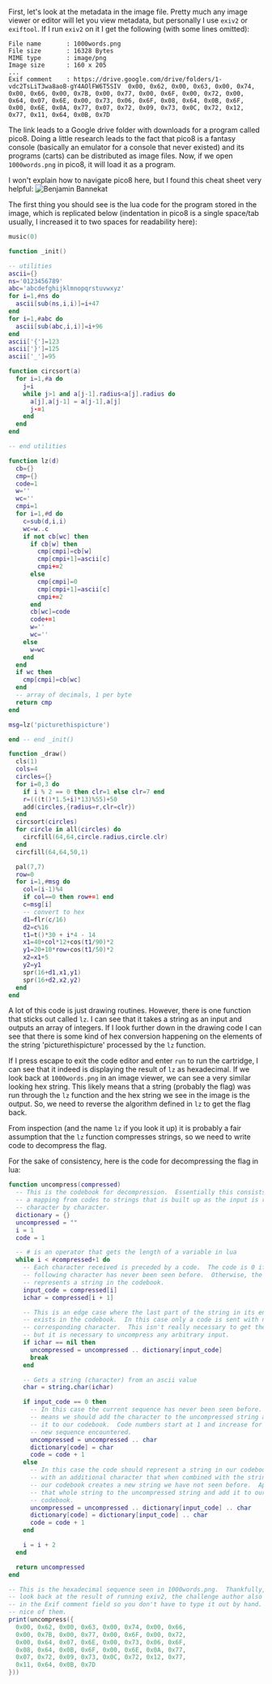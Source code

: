 First, let's look at the metadata in the image file.  Pretty much any image
viewer or editor will let you view metadata, but personally I use `exiv2` or
`exiftool`.  If I run `exiv2` on it I get the following (with some lines omitted):

```
File name       : 1000words.png
File size       : 16328 Bytes
MIME type       : image/png
Image size      : 160 x 205
...
Exif comment    : https://drive.google.com/drive/folders/1-vdc2TsLiT3wa8aoB-gY4AOlFW6T5SIV  0x00, 0x62, 0x00, 0x63, 0x00, 0x74, 0x00, 0x66, 0x00, 0x7B, 0x00, 0x77, 0x00, 0x6F, 0x00, 0x72, 0x00, 0x64, 0x07, 0x6E, 0x00, 0x73, 0x06, 0x6F, 0x08, 0x64, 0x0B, 0x6F, 0x00, 0x6E, 0x0A, 0x77, 0x07, 0x72, 0x09, 0x73, 0x0C, 0x72, 0x12, 0x77, 0x11, 0x64, 0x0B, 0x7D
```

The link leads to a Google drive folder with downloads for a program called
pico8.  Doing a little research leads to the fact that pico8 is a fantasy console
(basically an emulator for a console that never existed) and its programs (carts)
can be distributed as image files.  Now, if we open `1000words.png` in pico8,
it will load it as a program.

I won't explain how to navigate pico8 here, but I found this cheat sheet very
helpful:
![Benjamin Bannekat](https://www.lexaloffle.com/bbs/files/16585/PICO-8_CheatSheet_0111Gm_4k.png)

The first thing you should see is the lua code for the program stored in the image, which
is replicated below (indentation in pico8 is a single space/tab usually, I increased
it to two spaces for readability here):

```lua
music(0)

function _init()

-- utilities
ascii={}
ns='0123456789'
abc='abcdefghijklmnopqrstuvwxyz'
for i=1,#ns do
  ascii[sub(ns,i,i)]=i+47
end
for i=1,#abc do
  ascii[sub(abc,i,i)]=i+96
end
ascii['{']=123
ascii['}']=125
ascii['_']=95

function circsort(a)
  for i=1,#a do
    j=i
    while j>1 and a[j-1].radius<a[j].radius do
      a[j],a[j-1] = a[j-1],a[j]
      j-=1
    end
  end
end

-- end utilities

function lz(d)
  cb={}
  cmp={}
  code=1
  w=''
  wc=''
  cmpi=1
  for i=1,#d do
    c=sub(d,i,i)
    wc=w..c
    if not cb[wc] then
      if cb[w] then
        cmp[cmpi]=cb[w]
        cmp[cmpi+1]=ascii[c]
        cmpi+=2
      else
        cmp[cmpi]=0
        cmp[cmpi+1]=ascii[c]
        cmpi+=2
      end
      cb[wc]=code
      code+=1
      w=''
      wc=''
    else
      w=wc
    end
  end
  if wc then
    cmp[cmpi]=cb[wc]
  end
  -- array of decimals, 1 per byte
  return cmp
end

msg=lz('picturethispicture')

end -- end _init()

function _draw()
  cls(1)
  cols=4
  circles={}
  for i=0,3 do
    if i % 2 == 0 then clr=1 else clr=7 end
    r=(((t()*1.5+i)*13)%55)+50
    add(circles,{radius=r,clr=clr})
  end
  circsort(circles)
  for circle in all(circles) do
    circfill(64,64,circle.radius,circle.clr)
  end
  circfill(64,64,50,1)

  pal(7,7)
  row=0
  for i=1,#msg do
    col=(i-1)%4
    if col==0 then row+=1 end
    c=msg[i]
    -- convert to hex
    d1=flr(c/16)
    d2=c%16
    t1=t()*30 + i*4 - 14
    x1=40+col*12+cos(t1/90)*2
    y1=20+10*row+cos(t1/50)*2
    x2=x1+5
    y2=y1
    spr(16+d1,x1,y1)
    spr(16+d2,x2,y2)
  end
end
```

A lot of this code is just drawing routines.  However, there is one function
that sticks out called `lz`.  I can see that it takes a string as an input
and outputs an array of integers.  If I look further down in the drawing code
I can see that there is some kind of hex conversion happening on the elements
of the string 'picturethispicture' processed by the `lz` function.

If I press escape to exit the code editor and enter `run` to run the cartridge,
I can see that it indeed is displaying the result of `lz` as hexadecimal.  If
we look back at `1000words.png` in an image viewer, we can see a very
similar looking hex string.  This likely means that a string (probably the
flag) was run through the `lz` function and the hex string we see in the image
is the output.  So, we need to reverse the algorithm defined in `lz` to get the
flag back.

From inspection (and the name `lz` if you look it up) it is probably a fair assumption
that the `lz` function compresses strings, so we need to write code to decompress the flag.

For the sake of consistency, here is the code for decompressing the flag in lua:

```lua
function uncompress(compressed)
  -- This is the codebook for decompression.  Essentially this consists of
  -- a mapping from codes to strings that is built up as the input is read
  -- character by character.
  dictionary = {}
  uncompressed = ""
  i = 1
  code = 1

  -- # is an operator that gets the length of a variable in lua
  while i < #compressed+1 do
    -- Each character received is preceded by a code.  The code is 0 if the
    -- following character has never been seen before.  Otherwise, the code
    -- represents a string in the codebook.
    input_code = compressed[i]
    ichar = compressed[i + 1]

    -- This is an edge case where the last part of the string in its entirety
    -- exists in the codebook.  In this case only a code is sent with no
    -- corresponding character.  This isn't really necessary to get the flag,
    -- but it is necessary to uncompress any arbitrary input.
    if ichar == nil then
      uncompressed = uncompressed .. dictionary[input_code]
      break
    end

    -- Gets a string (character) from an ascii value
    char = string.char(ichar)

    if input_code == 0 then
      -- In this case the current sequence has never been seen before.  This
      -- means we should add the character to the uncompressed string and add
      -- it to our codebook.  Code numbers start at 1 and increase for every
      -- new sequence encountered.
      uncompressed = uncompressed .. char
      dictionary[code] = char
      code = code + 1
    else
      -- In this case the code should represent a string in our codebook, along
      -- with an additional character that when combined with the string in
      -- our codebook creates a new string we have not seen before.  Append
      -- that whole string to the uncompressed string and add it to our
      -- codebook.
      uncompressed = uncompressed .. dictionary[input_code] .. char
      dictionary[code] = dictionary[input_code] .. char
      code = code + 1
    end

    i = i + 2
  end

  return uncompressed
end

-- This is the hexadecimal sequence seen in 1000words.png.  Thankfully, if we
-- look back at the result of running exiv2, the challenge author also included it
-- in the Exif comment field so you don't have to type it out by hand.  How
-- nice of them.
print(uncompress({
  0x00, 0x62, 0x00, 0x63, 0x00, 0x74, 0x00, 0x66,
  0x00, 0x7B, 0x00, 0x77, 0x00, 0x6F, 0x00, 0x72,
  0x00, 0x64, 0x07, 0x6E, 0x00, 0x73, 0x06, 0x6F,
  0x08, 0x64, 0x0B, 0x6F, 0x00, 0x6E, 0x0A, 0x77,
  0x07, 0x72, 0x09, 0x73, 0x0C, 0x72, 0x12, 0x77,
  0x11, 0x64, 0x0B, 0x7D
}))
```

